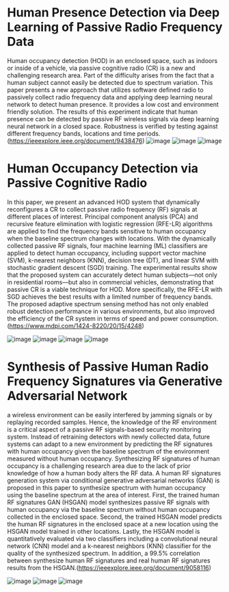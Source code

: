 # Human Presence Detection via Deep Learning of Passive Radio Frequency Data
Human occupancy detection (HOD) in an enclosed space, such as indoors or inside of a
vehicle, via passive cognitive radio (CR) is a new and challenging research area. Part of the difficulty
arises from the fact that a human subject cannot easily be detected due to spectrum variation. This paper presents a new approach that utilizes software defined radio to passively collect radio frequency data and 
applying deep learning neural network to detect human presence. 
It provides a low cost and environment friendly solution. 
The results of this experiment indicate that human presence 
can be detected by passive RF wireless signals via deep learning 
neural network in a closed space. Robustness is verified by 
testing against different frequency bands, locations and time 
periods.  (https://ieeexplore.ieee.org/document/9438476)
![image](https://user-images.githubusercontent.com/90142624/169698933-6a187a87-0642-4da6-9db2-8f952d3cdf40.png)
![image](https://user-images.githubusercontent.com/90142624/169698917-8c15ec3f-fe0b-43d0-8465-bde6bcd051a3.png)
![image](https://user-images.githubusercontent.com/90142624/169698902-5bbb2d76-6a8c-48fc-8a5f-65a9801169a5.png)

# Human Occupancy Detection via Passive Cognitive Radio
In this paper, we present an advanced HOD system that dynamically reconfigures a CR to collect passive
radio frequency (RF) signals at different places of interest. Principal component analysis (PCA) and
recursive feature elimination with logistic regression (RFE-LR) algorithms are applied to find the
frequency bands sensitive to human occupancy when the baseline spectrum changes with locations.
With the dynamically collected passive RF signals, four machine learning (ML) classifiers are applied
to detect human occupancy, including support vector machine (SVM), k-nearest neighbors (KNN),
decision tree (DT), and linear SVM with stochastic gradient descent (SGD) training. The experimental
results show that the proposed system can accurately detect human subjects—not only in residential
rooms—but also in commercial vehicles, demonstrating that passive CR is a viable technique for
HOD. More specifically, the RFE-LR with SGD achieves the best results with a limited number of
frequency bands. The proposed adaptive spectrum sensing method has not only enabled robust
detection performance in various environments, but also improved the efficiency of the CR system in
terms of speed and power consumption. (https://www.mdpi.com/1424-8220/20/15/4248)

![image](https://user-images.githubusercontent.com/90142624/169699268-ee32e640-a8dc-4f34-b93b-f35d447890fe.png)
![image](https://user-images.githubusercontent.com/90142624/169699300-1deb0ed6-b37d-4c6b-a716-d363c903cc9a.png)
![image](https://user-images.githubusercontent.com/90142624/169699326-d50ba7a7-77f9-4ad0-b22a-facb5884b5ae.png)
![image](https://user-images.githubusercontent.com/90142624/169699364-f6157807-0c2b-40ec-b326-c4b0b885daff.png)
# Synthesis of Passive Human Radio Frequency Signatures via Generative Adversarial Network
a wireless environment can be easily interfered by jamming signals or by 
replaying recorded samples. Hence, the knowledge of the RF 
environment is a critical aspect of a passive RF signals-based 
security monitoring system. Instead of retraining detectors with 
newly collected data, future systems can adapt to a new 
environment by predicting the RF signatures with human 
occupancy given the baseline spectrum of the environment 
measured without human occupancy. Synthesizing RF 
signatures of human occupancy is a challenging research area 
due to the lack of prior knowledge of how a human body alters 
the RF data. A human RF signatures generation system via
conditional generative adversarial networks (GAN) is proposed 
in this paper to synthesize spectrum with human occupancy
using the baseline spectrum at the area of interest. First, the 
trained human RF signatures GAN (HSGAN) model synthesizes 
passive RF signals with human occupancy via the baseline 
spectrum without human occupancy collected in the enclosed 
space. Second, the trained HSGAN model predicts the human 
RF signatures in the enclosed space at a new location using the
HSGAN model trained in other locations. Lastly, the HSGAN
model is quantitatively evaluated via two classifiers including a 
convolutional neural network (CNN) model and a k-nearest 
neighbors (KNN) classifier for the quality of the synthesized 
spectrum. In addition, a 99.5% correlation between synthesize 
human RF signatures and real human RF signatures results
from the HSGAN.(https://ieeexplore.ieee.org/document/9058116)

![image](https://user-images.githubusercontent.com/90142624/169699468-d9156577-e335-4313-8a1c-52270b090c7e.png)
![image](https://user-images.githubusercontent.com/90142624/169699434-26812297-5cfc-486a-963a-d74813bae5ea.png)
![image](https://user-images.githubusercontent.com/90142624/169699499-0fb1ab93-0933-43c2-8e1c-45d29c87b7db.png)

